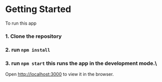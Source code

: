 # Getting Started 
To run this app
### 1. Clone the repository
### 2. run `npm install`
### 3. run `npm start` this runs the app in the development mode.\
Open [http://localhost:3000](http://localhost:3000) to view it in the browser.

